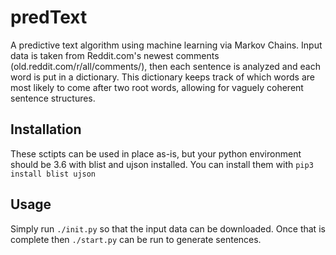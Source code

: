 # predText
A predictive text algorithm using machine learning via Markov Chains.
Input data is taken from Reddit.com's newest comments (old.reddit.com/r/all/comments/), then each sentence is analyzed and each word is put in a dictionary. This dictionary keeps track of which words are most likely to come after two root words, allowing for vaguely coherent sentence structures.
## Installation
These sctipts can be used in place as-is, but your python environment should be 3.6 with blist and ujson installed. You can install them with `pip3 install blist ujson`
## Usage
Simply run `./init.py` so that the input data can be downloaded. Once that is complete then `./start.py` can be run to generate sentences.
